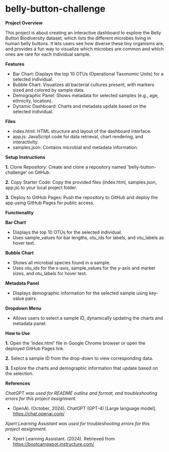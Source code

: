 # belly-button-challenge

**Project Overview**

This project is about creating an interactive dashboard to explore the Belly Button Biodiversity dataset, which lists the different microbes living in human belly buttons. It lets users see how diverse these tiny organisms are, and provides a fun way to visualize which microbes are common and which ones are rare for each individual sample.

**Features**
* Bar Chart: Displays the top 10 OTUs (Operational Taxonomic Units) for a selected individual.
* Bubble Chart: Visualizes all bacterial cultures present, with markers sized and colored by sample data.
* Demographic Panel: Shows metadata for selected samples (e.g., age, ethnicity, location).
* Dynamic Dashboard: Charts and metadata update based on the selected individual.
  
**Files**

* index.html: HTML structure and layout of the dashboard interface.
* app.js: JavaScript code for data retrieval, chart rendering, and interactivity.
* samples.json: Contains microbial and metadata information.

**Setup Instructions**

**1.** Clone Repository: Create and clone a repository named 'belly-button-challenge' on GitHub.

**2.** Copy Starter Code: Copy the provided files (index.html, samples.json, app.js) to your local project folder.

**3.** Deploy to GitHub Pages: Push the repository to GitHub and deploy the app using GitHub Pages for public access.

**Functionality**

  **Bar Chart**
  * Displays the top 10 OTUs for the selected individual.
  * Uses sample_values for bar lengths, otu_ids for labels, and otu_labels as hover text.
    
  **Bubble Chart**
  * Shows all microbial species found in a sample.
  * Uses otu_ids for the x-axis, sample_values for the y-axis and marker sizes, and otu_labels for hover text.
    
  **Metadata Panel**
  * Displays demographic information for the selected sample using key-value pairs.
    
  **Dropdown Menu**
  * Allows users to select a sample ID, dynamically updating the charts and metadata panel.
    
**How to Use**

**1.** Open the 'index.html' file in Google Chrome browser or open the deployed GitHub Pages link.

**2.** Select a sample ID from the drop-down to view corresponding data.

**3.** Explore the charts and demographic information that update based on the selection.



**References**

*ChatGPT was used for README outline and format, and troubleshooting errors for this project assignment.*

* OpenAI. (October, 2024). ChatGPT (GPT-4) [Large language model]. https://chat.openai.com/

*Xpert Learning Assistant was used for troubleshooting errors for this project assignment.*

* Xpert Learning Assistant. (2024). Retrieved from https://bootcampspot.instructure.com/



